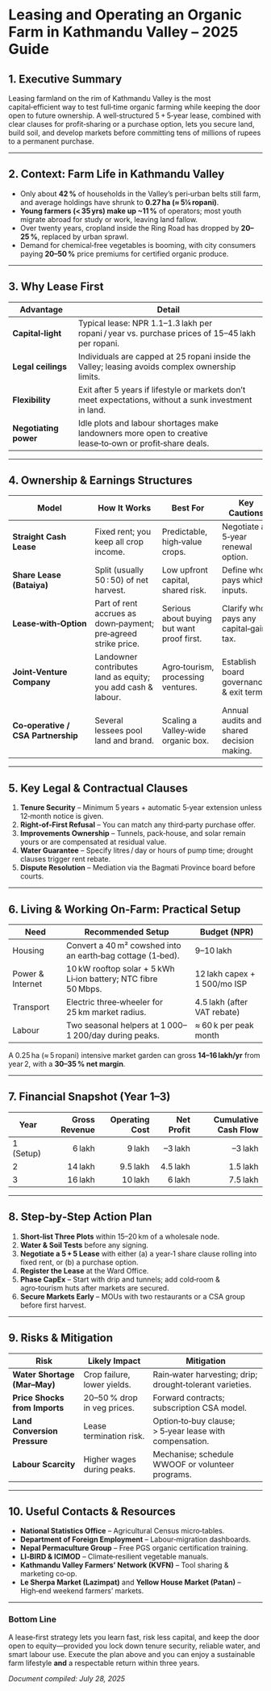 # Leasing and Operating an Organic Farm in Kathmandu Valley – 2025 Guide

## 1. Executive Summary
Leasing farmland on the rim of Kathmandu Valley is the most capital‑efficient way to test full‑time organic farming while keeping the door open to future ownership. A well‑structured 5 + 5‑year lease, combined with clear clauses for profit‑sharing or a purchase option, lets you secure land, build soil, and develop markets before committing tens of millions of rupees to a permanent purchase.

---

## 2. Context: Farm Life in Kathmandu Valley
- Only about **42 %** of households in the Valley’s peri‑urban belts still farm, and average holdings have shrunk to **0.27 ha (≈ 5¼ ropani)**.  
- **Young farmers (< 35 yrs) make up ~11 %** of operators; most youth migrate abroad for study or work, leaving land fallow.  
- Over twenty years, cropland inside the Ring Road has dropped by **20–25 %**, replaced by urban sprawl.  
- Demand for chemical‑free vegetables is booming, with city consumers paying **20–50 %** price premiums for certified organic produce.

---

## 3. Why Lease First
| Advantage | Detail |
|-----------|--------|
| **Capital‑light** | Typical lease: NPR 1.1–1.3 lakh per ropani / year vs. purchase prices of 15–45 lakh per ropani. |
| **Legal ceilings** | Individuals are capped at 25 ropani inside the Valley; leasing avoids complex ownership limits. |
| **Flexibility** | Exit after 5 years if lifestyle or markets don’t meet expectations, without a sunk investment in land. |
| **Negotiating power** | Idle plots and labour shortages make landowners more open to creative lease‑to‑own or profit‑share deals. |

---

## 4. Ownership & Earnings Structures

| Model | How It Works | Best For | Key Cautions |
|-------|--------------|----------|--------------|
| **Straight Cash Lease** | Fixed rent; you keep all crop income. | Predictable, high‑value crops. | Negotiate a 5‑year renewal option. |
| **Share Lease (Bataiya)** | Split (usually 50 : 50) of net harvest. | Low upfront capital, shared risk. | Define who pays which inputs. |
| **Lease‑with‑Option** | Part of rent accrues as down‑payment; pre‑agreed strike price. | Serious about buying but want proof first. | Clarify who pays any capital‑gains tax. |
| **Joint‑Venture Company** | Landowner contributes land as equity; you add cash & labour. | Agro‑tourism, processing ventures. | Establish board governance & exit terms. |
| **Co‑operative / CSA Partnership** | Several lessees pool land and brand. | Scaling a Valley‑wide organic box. | Annual audits and shared decision making. |

---

## 5. Key Legal & Contractual Clauses

1. **Tenure Security** – Minimum 5 years + automatic 5‑year extension unless 12‑month notice is given.  
2. **Right‑of‑First Refusal** – You can match any third‑party purchase offer.  
3. **Improvements Ownership** – Tunnels, pack‑house, and solar remain yours or are compensated at residual value.  
4. **Water Guarantee** – Specify litres / day or hours of pump time; drought clauses trigger rent rebate.  
5. **Dispute Resolution** – Mediation via the Bagmati Province board before courts.

---

## 6. Living & Working On‑Farm: Practical Setup

| Need | Recommended Setup | Budget (NPR) |
|------|------------------|--------------|
| Housing | Convert a 40 m² cowshed into an earth‑bag cottage (1‑bed). | 9–10 lakh |
| Power & Internet | 10 kW rooftop solar + 5 kWh Li‑ion battery; NTC fibre 50 Mbps. | 12 lakh capex + 1 500/mo ISP |
| Transport | Electric three‑wheeler for 25 km market radius. | 4.5 lakh (after VAT rebate) |
| Labour | Two seasonal helpers at 1 000–1 200/day during peaks. | ≈ 60 k per peak month |

A 0.25 ha (≈ 5 ropani) intensive market garden can gross **14–16 lakh/yr** from year 2, with a **30–35 % net margin**.

---

## 7. Financial Snapshot (Year 1–3)

| Year | Gross Revenue | Operating Cost | Net Profit | Cumulative Cash Flow |
|------|--------------:|---------------:|-----------:|---------------------:|
| 1 (Setup) | 6 lakh | 9 lakh | –3 lakh | –3 lakh |
| 2 | 14 lakh | 9.5 lakh | 4.5 lakh | 1.5 lakh |
| 3 | 16 lakh | 10 lakh | 6 lakh | 7.5 lakh |

---

## 8. Step‑by‑Step Action Plan

1. **Short‑list Three Plots** within 15–20 km of a wholesale node.  
2. **Water & Soil Tests** before any signing.  
3. **Negotiate a 5 + 5 Lease** with either (a) a year‑1 share clause rolling into fixed rent, or (b) a purchase option.  
4. **Register the Lease** at the Ward Office.  
5. **Phase CapEx** – Start with drip and tunnels; add cold‑room & agro‑tourism huts after markets are secured.  
6. **Secure Markets Early** – MOUs with two restaurants or a CSA group before first harvest.

---

## 9. Risks & Mitigation

| Risk | Likely Impact | Mitigation |
|------|---------------|-----------|
| **Water Shortage (Mar–May)** | Crop failure, lower yields. | Rain‑water harvesting; drip; drought‑tolerant varieties. |
| **Price Shocks from Imports** | 20–50 % drop in veg prices. | Forward contracts; subscription CSA model. |
| **Land Conversion Pressure** | Lease termination risk. | Option‑to‑buy clause; > 5‑year lease with compensation. |
| **Labour Scarcity** | Higher wages during peaks. | Mechanise; schedule WWOOF or volunteer programs. |

---

## 10. Useful Contacts & Resources
- **National Statistics Office** – Agricultural Census micro‑tables.
- **Department of Foreign Employment** – Labour‑migration dashboards.
- **Nepal Permaculture Group** – Free PGS organic certification training.
- **LI‑BIRD & ICIMOD** – Climate‑resilient vegetable manuals.
- **Kathmandu Valley Farmers’ Network (KVFN)** – Tool sharing & marketing co‑op.
- **Le Sherpa Market (Lazimpat)** and **Yellow House Market (Patan)** – High‑end weekend farmers’ markets.

---

### Bottom Line
A lease‑first strategy lets you learn fast, risk less capital, and keep the door open to equity—provided you lock down tenure security, reliable water, and smart labour use. Execute the plan above and you can enjoy a sustainable farm lifestyle **and** a respectable return within three years.

*Document compiled: July 28, 2025*
